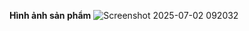 **Hình ảnh sản phẩm**
![Screenshot 2025-07-02 092032](https://github.com/user-attachments/assets/d49f261f-c9b5-4d0b-90e5-f123cc168e56)
